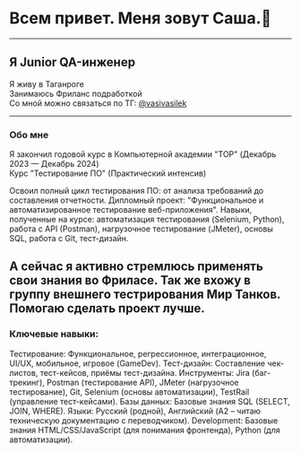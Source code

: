 # Всем привет. Меня зовут Саша.👋
___
## Я Junior QA-инженер

Я живу в Таганроге <br>
Занимаюсь Фриланс подработкой <br>
Со мной можно связаться по ТГ: [@vasivasilek](https://t.me/vasivasilek) <br>

---

### Обо мне <br>

Я закончил годовой курс в Компьютерной академии "TOP" (Декабрь 2023 — Декабрь 2024) <br>
Курс "Тестирование ПО" (Практический интенсив) <br>

Освоил полный цикл тестирования ПО: от анализа требований до составления отчетности.
Дипломный проект: "Функциональное и автоматизированное тестирование веб-приложения".
Навыки, полученные на курсе: автоматизация тестирования (Selenium, Python), работа с API (Postman), нагрузочное тестирование (JMeter), основы SQL, работа с Git, тест-дизайн.

А сейчас я активно стремлюсь применять свои знания во Фриласе. Так же вхожу в группу внешнего тестрирования __Мир Танков__. Помогаю сделать проект лучше. <br>
---

### Ключевые навыки: <br>
Тестирование: Функциональное, регрессионное, интеграционное, UI/UX, мобильное, игровое (GameDev).
Тест-дизайн: Составление чек-листов, тест-кейсов, приёмы тест-дизайна.
Инструменты: Jira (баг-трекинг), Postman (тестирование API), JMeter (нагрузочное тестирование), Git, Selenium (основы автоматизации), TestRail (управление тест-кейсами).
Базы данных: Базовые знания SQL (SELECT, JOIN, WHERE).
Языки: Русский (родной), Английский (A2 – читаю техническую документацию с переводчиком).
Development: Базовые знания HTML/CSS/JavaScript (для понимания фронтенда), Python (для автоматизации).
